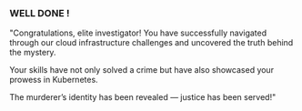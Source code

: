 <br>

### WELL DONE !

"Congratulations, elite investigator! You have successfully navigated through our cloud infrastructure challenges and uncovered the truth behind the mystery.

Your skills have not only solved a crime but have also showcased your prowess in Kubernetes.

The murderer’s identity has been revealed — justice has been served!"
